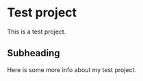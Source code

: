 # Test project

This is a test project.

## Subheading

Here is some more info about my test project.
